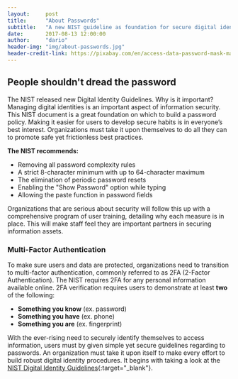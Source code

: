 ```yaml
---
layout:     post
title:      "About Passwords"
subtitle:   "A new NIST guideline as foundation for secure digital identity management."
date:       2017-08-13 12:00:00
author:     "dario"
header-img: "img/about-passwords.jpg"
header-credit-link: https://pixabay.com/en/access-data-password-mask-matrix-694539/
---
```

## People shouldn't dread the password

The NIST released new Digital Identity Guidelines. Why is it important? Managing digital identities is an important aspect of information security. This NIST document is a great foundation on which to build a password policy. Making it easier for users to develop secure habits is in everyone’s best interest. Organizations must take it upon themselves to do all they can to promote safe yet frictionless best practices.

**The NIST recommends:**

* Removing all password complexity rules
* A strict 8-character minimum with up to 64-character maximum
* The elimination of periodic password resets
* Enabling the "Show Password" option while typing
* Allowing the paste function in password fields

Organizations that are serious about security will follow this up with a comprehensive program of user training, detailing why each measure is in place. This will make staff feel they are important partners in securing information assets.

### Multi-Factor Authentication
To make sure users and data are protected, organizations need to transition to multi-factor authentication, commonly referred to as 2FA (2-Factor Authentication). The NIST requires 2FA for any personal information available online. 2FA verification requires users to demonstrate at least **two** of the following:  

* **Something you know** (ex. password)
* **Something you have** (ex. phone)
* **Something you are** (ex. fingerprint)

With the ever-rising need to securely identify themselves to access information, users must by given simple yet secure guidelines regarding to passwords. An organization must take it upon itself to make every effort to build robust digital identity procedures. It begins with taking a look at the [NIST Digital Identity Guidelines](https://pages.nist.gov/800-63-3/sp800-63-3.html){:target="_blank"}.
